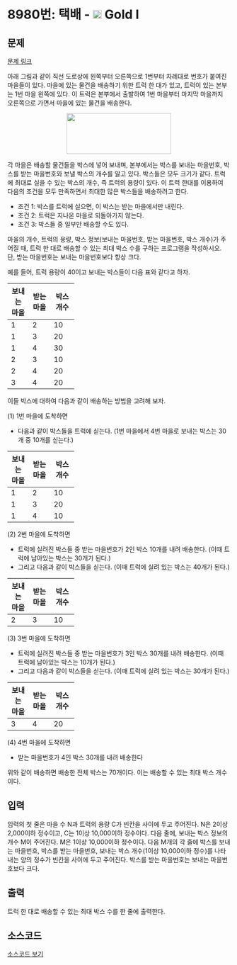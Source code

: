 # 8980번: 택배 - <img src="https://static.solved.ac/tier_small/15.svg" style="height:20px" /> Gold I

<!-- performance -->

<!-- 문제 제출 후 깃허브에 푸시를 했을 때 제출한 코드의 성능이 입력될 공간입니다.-->

<!-- end -->

## 문제

[문제 링크](https://boj.kr/8980)

<p>아래 그림과 같이 직선 도로상에 왼쪽부터 오른쪽으로 1번부터 차례대로 번호가 붙여진 마을들이 있다. 마을에 있는 물건을 배송하기 위한 트럭 한 대가 있고, 트럭이 있는 본부는 1번 마을 왼쪽에 있다. 이 트럭은 본부에서 출발하여 1번 마을부터 마지막 마을까지 오른쪽으로 가면서 마을에 있는 물건을 배송한다.&nbsp;</p>

<p style="text-align: center;"><img alt="" src="https://upload.acmicpc.net/bfa825aa-3abf-4012-96bf-55af2f76fb26/-/preview/" style="width: 236px; height: 92px;"></p>

<p>각 마을은 배송할 물건들을 박스에 넣어 보내며, 본부에서는 박스를 보내는 마을번호, 박스를 받는 마을번호와 보낼 박스의 개수를 알고 있다. 박스들은 모두 크기가 같다. 트럭에 최대로 실을 수 있는 박스의 개수, 즉 트럭의 용량이 있다. 이 트럭 한대를 이용하여 다음의 조건을 모두 만족하면서 최대한 많은 박스들을 배송하려고 한다.</p>

<ul>
<li>조건 1: 박스를 트럭에 실으면, 이 박스는 받는 마을에서만 내린다.</li>
<li>조건 2: 트럭은 지나온 마을로 되돌아가지 않는다.</li>
<li>조건 3: 박스들 중 일부만 배송할 수도 있다.</li>
</ul>

<p>마을의 개수, 트럭의 용량, 박스 정보(보내는 마을번호, 받는 마을번호, 박스 개수)가 주어질 때, 트럭 한 대로 배송할 수 있는 최대 박스 수를 구하는 프로그램을 작성하시오. 단, 받는 마을번호는 보내는 마을번호보다 항상 크다.</p>

<p>예를 들어, 트럭 용량이 40이고 보내는 박스들이 다음 표와 같다고 하자.</p>

<table class="table table-bordered" style="width:30%;">
<thead>
<tr>
<th style="width:10%">보내는 마을</th>
<th style="width:10%">받는 마을</th>
<th style="width:10%">박스 개수</th>
</tr>
</thead>
<tbody>
<tr>
<td>1</td>
<td>2</td>
<td>10</td>
</tr>
<tr>
<td>1</td>
<td>3</td>
<td>20</td>
</tr>
<tr>
<td>1</td>
<td>4</td>
<td>30</td>
</tr>
<tr>
<td>2</td>
<td>3</td>
<td>10</td>
</tr>
<tr>
<td>2</td>
<td>4</td>
<td>20</td>
</tr>
<tr>
<td>3</td>
<td>4</td>
<td>20</td>
</tr>
</tbody>
</table>

<p>이들 박스에 대하여 다음과 같이 배송하는 방법을 고려해 보자.</p>

<p>(1) 1번 마을에 도착하면</p>

<ul>
<li>다음과 같이 박스들을 트럭에 싣는다. (1번 마을에서 4번 마을로 보내는 박스는 30개 중 10개를 싣는다.)</li>
</ul>

<table class="table table-bordered" style="width:30%;">
<thead>
<tr>
<th style="width: 10%;">보내는 마을</th>
<th style="width: 10%;">받는 마을</th>
<th style="width: 10%;">박스 개수</th>
</tr>
</thead>
<tbody>
<tr>
<td>1</td>
<td>2</td>
<td>10</td>
</tr>
<tr>
<td>1</td>
<td>3</td>
<td>20</td>
</tr>
<tr>
<td>1</td>
<td>4</td>
<td>10</td>
</tr>
</tbody>
</table>

<p>(2) 2번 마을에 도착하면</p>

<ul>
<li>트럭에 실려진 박스들 중 받는 마을번호가 2인 박스 10개를 내려 배송한다. (이때 트럭에 남아있는 박스는 30개가 된다.)</li>
<li>그리고 다음과 같이 박스들을 싣는다. (이때 트럭에 실려 있는 박스는 40개가 된다.)</li>
</ul>

<table class="table table-bordered" style="width:30%;">
<thead>
<tr>
<th style="width: 10%;">보내는 마을</th>
<th style="width: 10%;">받는 마을</th>
<th style="width: 10%;">박스 개수</th>
</tr>
</thead>
<tbody>
<tr>
<td>2</td>
<td>3</td>
<td>10</td>
</tr>
</tbody>
</table>

<p>(3) 3번 마을에 도착하면&nbsp;</p>

<ul>
<li>트럭에 실려진 박스들 중 받는 마을번호가 3인 박스 30개를 내려 배송한다. (이때 트럭에 남아있는 박스는 10개가 된다.)</li>
<li>그리고 다음과 같이 박스들을 싣는다. (이때 트럭에 실려 있는 박스는 30개가 된다.)</li>
</ul>

<table class="table table-bordered" style="width:30%;">
<thead>
<tr>
<th style="width: 10%;">보내는 마을</th>
<th style="width: 10%;">받는 마을</th>
<th style="width: 10%;">박스 개수</th>
</tr>
</thead>
<tbody>
<tr>
<td>3</td>
<td>4</td>
<td>20</td>
</tr>
</tbody>
</table>

<p>(4) 4번 마을에 도착하면&nbsp;</p>

<ul>
<li>받는 마을번호가 4인 박스 30개를 내려 배송한다</li>
</ul>

<p>위와 같이 배송하면 배송한 전체 박스는 70개이다. 이는 배송할 수 있는 최대 박스 개수이다.</p>

## 입력

<p>입력의 첫 줄은 마을 수 N과 트럭의 용량 C가 빈칸을 사이에 두고 주어진다. N은 2이상 2,000이하 정수이고, C는 1이상 10,000이하 정수이다. 다음 줄에, 보내는 박스 정보의 개수 M이 주어진다. M은 1이상 10,000이하 정수이다. 다음 M개의 각 줄에 박스를 보내는 마을번호, 박스를 받는 마을번호, 보내는 박스 개수(1이상 10,000이하 정수)를 나타내는 양의 정수가 빈칸을 사이에 두고 주어진다. 박스를 받는 마을번호는 보내는 마을번호보다 크다.&nbsp;</p>

## 출력

<p>트럭 한 대로 배송할 수 있는 최대 박스 수를 한 줄에 출력한다.</p>

## 소스코드

[소스코드 보기](Main.java)